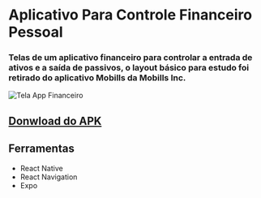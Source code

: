 # Aplicativo Para Controle Financeiro Pessoal
### Telas de um aplicativo financeiro para controlar a entrada de ativos e a saída de passivos, o layout básico para estudo foi retirado do aplicativo Mobills da Mobills Inc.
![Tela App Financeiro](https://github.com/r-santtos/Aplicativo-Para-Controle-Financeiro-Pessoal/blob/master/Financeiro.jpg?raw=true?raw=true "Financeiro")

## [Donwload do APK](https://drive.google.com/file/d/1O-t5XtuwEzbZtWGtWCq5mM51zSXV9SYW/view?usp=sharing)

## Ferramentas
* React Native
* React Navigation
* Expo

